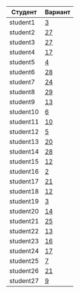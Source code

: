 | **Студент** | **Вариант**|
|-------------|------------|
| student1 | [3](./tasks/3) |
| student2 | [27](./tasks/27) |
| student3 | [27](./tasks/27) |
| student4 | [17](./tasks/17) |
| student5 | [4](./tasks/4) |
| student6 | [28](./tasks/28) |
| student7 | [24](./tasks/24) |
| student8 | [29](./tasks/29) |
| student9 | [13](./tasks/13) |
| student10 | [6](./tasks/6) |
| student11 | [10](./tasks/10) |
| student12 | [5](./tasks/5) |
| student13 | [20](./tasks/20) |
| student14 | [28](./tasks/28) |
| student15 | [12](./tasks/12) |
| student16 | [2](./tasks/2) |
| student17 | [21](./tasks/21) |
| student18 | [12](./tasks/12) |
| student19 | [3](./tasks/3) |
| student20 | [14](./tasks/14) |
| student21 | [25](./tasks/25) |
| student22 | [13](./tasks/13) |
| student23 | [16](./tasks/16) |
| student24 | [17](./tasks/17) |
| student25 | [7](./tasks/7) |
| student26 | [21](./tasks/21) |
| student27 | [9](./tasks/9) |
